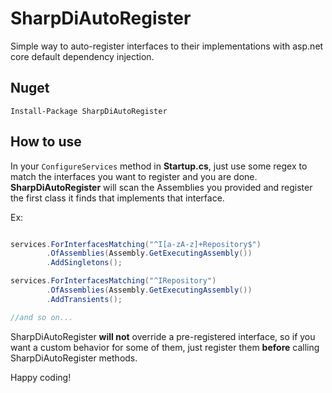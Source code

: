 # SharpDiAutoRegister
Simple way to auto-register interfaces to their implementations with asp.net core default dependency injection.

## Nuget

`Install-Package SharpDiAutoRegister`

## How to use

In your `ConfigureServices` method in **Startup.cs**, just use some regex to match the interfaces you want to register and you are done. **SharpDiAutoRegister** will scan the Assemblies you provided and register the first class it finds that implements that interface.

Ex:
```cs

services.ForInterfacesMatching("^I[a-zA-z]+Repository$")
        .OfAssemblies(Assembly.GetExecutingAssembly())
        .AddSingletons();

services.ForInterfacesMatching("^IRepository")
        .OfAssemblies(Assembly.GetExecutingAssembly())
        .AddTransients();

//and so on...
```

SharpDiAutoRegister **will not** override a pre-registered interface, so if you want a custom behavior for some of them, just register them **before** calling SharpDiAutoRegister methods.

Happy coding!
